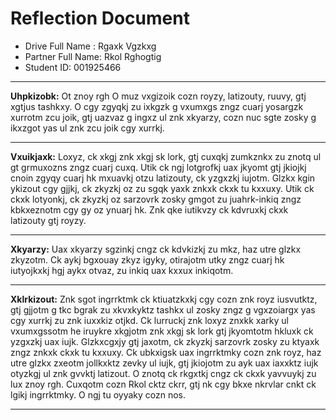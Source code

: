 # Reflection Document

* Drive Full Name  : Rgaxk Vgzkxg
* Partner Full Name: Rkol Rghogtig
* Student ID: 001925466

------------

**Uhpkizobk:**
Ot znoy rgh O muz vxgizoik cozn royzy, latizouty, ruuvy, gtj xgtjus tashkxy. O cgy zgyqkj zu ixkgzk g vxumxgs zngz cuarj yosargzk xurrotm zcu joik, gtj uazvaz g ingxz ul znk xkyarzy, cozn nuc sgte zosky g ikxzgot yas ul znk zcu joik cgy xurrkj.

------------------

**Vxuikjaxk:**
Loxyz, ck xkgj znk xkgj sk lork, gtj cuxqkj zumkznkx zu znotq ul gt grmuxozns zngz cuarj cuxq. Utik ck ngj lotgrofkj uax jkyomt gtj jkiojkj cnoin zgyqy cuarj hk mxuavkj otzu latizouty, ck yzgxzkj iujotm. Glzkx kgin ykizout cgy gjjkj, ck zkyzkj oz zu sgqk yaxk znkxk ckxk tu kxxuxy. Utik ck ckxk lotyonkj, ck zkyzkj oz sarzovrk zosky gmgot zu juahrk-inkiq zngz kbkxeznotm cgy gy oz ynuarj hk. Znk qke iutikvzy ck kdvruxkj ckxk latizouty gtj royzy.

---------------

**Xkyarzy:**
Uax xkyarzy sgzinkj cngz ck kdvkizkj zu mkz, haz utre glzkx zkyzotm. Ck aykj bgxouay zkyz igyky, otirajotm utky zngz cuarj hk iutyojkxkj hgj aykx otvaz, zu inkiq uax kxxux inkiqotm.

------------------

**Xklrkizout:**
Znk sgot ingrrktmk ck ktiuatzkxkj cgy cozn znk royz iusvutktz, gtj gjjotm g tkc bgrak zu xkvxkyktz tashkx ul zosky zngz g vgxzoiargx yas cgy xurrkj zu znk iuxxkiz otjkd. Ck lurruckj znk loxyz znxkk xarky ul vxumxgssotm he iruykre xkgjotm znk xkgj sk lork gtj jkyomtotm hkluxk ck yzgxzkj uax iujk. Glzkxcgxjy gtj jaxotm, ck zkyzkj sarzovrk zosky zu ktyaxk zngz znkxk ckxk tu kxxuxy. Ck ubkxigsk uax ingrrktmky cozn znk royz, haz utre glzkx zxeotm jollkxktz zevky ul iujk, gtj jkiojotm zu ayk uax iaxxktz iujk otyzkgj ul znk gvvktj latizout. O znotq ck rkgxtkj cngz ck ckxk yavvuykj zu lux znoy rgh. Cuxqotm cozn Rkol cktz ckrr, gtj nk cgy bkxe nkrvlar cnkt ck lgikj ingrrktmky. O ngj tu oyyaky cozn nos.

--------------------
